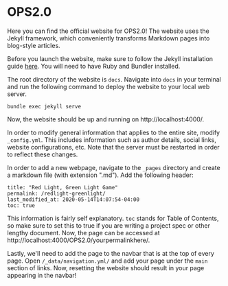 # OPS2.0

Here you can find the official website for OPS2.0! The website uses the Jekyll framework, which
conveniently transforms Markdown pages into blog-style articles.

Before you launch the website, make sure to follow the Jekyll installation guide [here](https://jekyllrb.com/docs/installation/). You will need to have Ruby and Bundler installed.

The root directory of the website is `docs`. Navigate into `docs` in your terminal and run the following command to deploy the website to your local web server.
```
bundle exec jekyll serve
```
Now, the website should be up and running on http://localhost:4000/.

In order to modify general information that applies to the entire site, modify `_config.yml`. This includes information such as author details, social links, website configurations, etc. Note that the server must be restarted in order to reflect these changes.

In order to add a new webpage, navigate to the `_pages` directory and create a markdown file (with extension ".md"). Add the following header:
```
title: "Red Light, Green Light Game"
permalink: /redlight-greenlight/
last_modified_at: 2020-05-14T14:07:54-04:00
toc: true
```
This information is fairly self explanatory. `toc` stands for Table of Contents, so make sure to set this to true if you are writing a project spec or other lengthy document. Now, the page can be accessed at http://localhost:4000/OPS2.0/yourpermalinkhere/.

Lastly, we'll need to add the page to the navbar that is at the top of every page. Open `/_data/navigation.yml/` and add your page under the `main` section of links. Now, resetting the website should result in your page appearing in the navbar!

